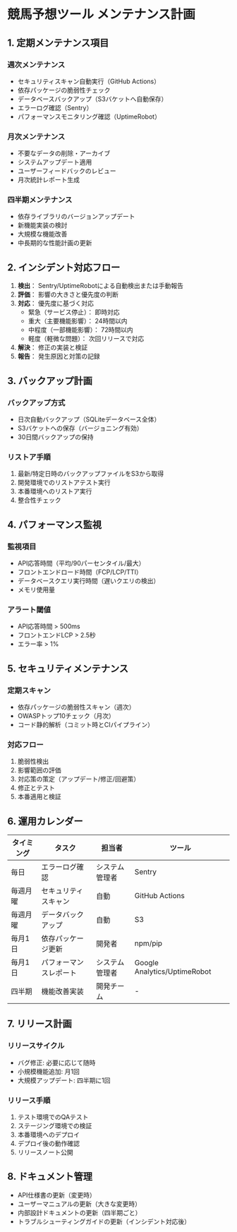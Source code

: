 # 競馬予想ツール メンテナンス計画

## 1. 定期メンテナンス項目

### 週次メンテナンス
- セキュリティスキャン自動実行（GitHub Actions）
- 依存パッケージの脆弱性チェック
- データベースバックアップ（S3バケットへ自動保存）
- エラーログ確認（Sentry）
- パフォーマンスモニタリング確認（UptimeRobot）

### 月次メンテナンス
- 不要なデータの削除・アーカイブ
- システムアップデート適用
- ユーザーフィードバックのレビュー
- 月次統計レポート生成

### 四半期メンテナンス
- 依存ライブラリのバージョンアップデート
- 新機能実装の検討
- 大規模な機能改善
- 中長期的な性能計画の更新

## 2. インシデント対応フロー

1. **検出**： Sentry/UptimeRobotによる自動検出または手動報告
2. **評価**： 影響の大きさと優先度の判断
3. **対応**： 優先度に基づく対応
   - 緊急（サービス停止）： 即時対応
   - 重大（主要機能影響）： 24時間以内
   - 中程度（一部機能影響）： 72時間以内
   - 軽度（軽微な問題）： 次回リリースで対応
4. **解決**： 修正の実装と検証
5. **報告**： 発生原因と対策の記録

## 3. バックアップ計画

### バックアップ方式
- 日次自動バックアップ（SQLiteデータベース全体）
- S3バケットへの保存（バージョニング有効）
- 30日間バックアップの保持

### リストア手順
1. 最新/特定日時のバックアップファイルをS3から取得
2. 開発環境でのリストアテスト実行
3. 本番環境へのリストア実行
4. 整合性チェック

## 4. パフォーマンス監視

### 監視項目
- API応答時間（平均/90パーセンタイル/最大）
- フロントエンドロード時間（FCP/LCP/TTI）
- データベースクエリ実行時間（遅いクエリの検出）
- メモリ使用量

### アラート閾値
- API応答時間 > 500ms
- フロントエンドLCP > 2.5秒
- エラー率 > 1%

## 5. セキュリティメンテナンス

### 定期スキャン
- 依存パッケージの脆弱性スキャン（週次）
- OWASPトップ10チェック（月次）
- コード静的解析（コミット時とCIパイプライン）

### 対応フロー
1. 脆弱性検出
2. 影響範囲の評価
3. 対応策の策定（アップデート/修正/回避策）
4. 修正とテスト
5. 本番適用と検証

## 6. 運用カレンダー

| タイミング | タスク | 担当者 | ツール |
|-----------|-------|-------|-------|
| 毎日 | エラーログ確認 | システム管理者 | Sentry |
| 毎週月曜 | セキュリティスキャン | 自動 | GitHub Actions |
| 毎週月曜 | データバックアップ | 自動 | S3 |
| 毎月1日 | 依存パッケージ更新 | 開発者 | npm/pip |
| 毎月1日 | パフォーマンスレポート | システム管理者 | Google Analytics/UptimeRobot |
| 四半期 | 機能改善実装 | 開発チーム | - |

## 7. リリース計画

### リリースサイクル
- バグ修正: 必要に応じて随時
- 小規模機能追加: 月1回
- 大規模アップデート: 四半期に1回

### リリース手順
1. テスト環境でのQAテスト
2. ステージング環境での検証
3. 本番環境へのデプロイ
4. デプロイ後の動作確認
5. リリースノート公開

## 8. ドキュメント管理

- API仕様書の更新（変更時）
- ユーザーマニュアルの更新（大きな変更時）
- 内部設計ドキュメントの更新（四半期ごと）
- トラブルシューティングガイドの更新（インシデント対応後）